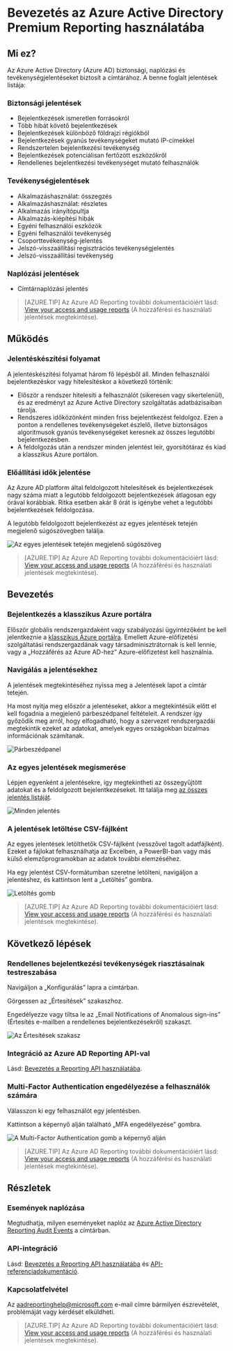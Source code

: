 <properties
   pageTitle="Azure Active Directory Reporting: első lépések | Microsoft Azure"
   description="Felsorolja az Azure Active Directory Reportingban elérhető különböző jelentéseket."
   services="active-directory"
   documentationCenter=""
   authors="dhanyahk"
   manager="femila"
   editor=""/>

<tags
   ms.service="active-directory"
   ms.devlang="na"
   ms.topic="get-started-article"
   ms.tgt_pltfrm="na"
   ms.workload="identity"
   ms.date="03/07/2016"
   ms.author="dhanyahk"/>


# Bevezetés az Azure Active Directory Premium Reporting használatába

## Mi ez?

Az Azure Active Directory (Azure AD) biztonsági, naplózási és tevékenységjelentéseket biztosít a címtárához. A benne foglalt jelentések listája:

### Biztonsági jelentések

- Bejelentkezések ismeretlen forrásokról
- Több hibát követő bejelentkezések
- Bejelentkezések különböző földrajzi régiókból
- Bejelentkezések gyanús tevékenységeket mutató IP-címekkel
- Rendszertelen bejelentkezési tevékenység
- Bejelentkezések potenciálisan fertőzött eszközökről
- Rendellenes bejelentkezési tevékenységet mutató felhasználók

### Tevékenységjelentések

- Alkalmazáshasználat: összegzés
- Alkalmazáshasználat: részletes
- Alkalmazás irányítópultja
- Alkalmazás-kiépítési hibák
- Egyéni felhasználói eszközök
- Egyéni felhasználói tevékenység
- Csoporttevékenység-jelentés
- Jelszó-visszaállítási regisztrációs tevékenységjelentés
- Jelszó-visszaállítási tevékenység

### Naplózási jelentések

- Címtárnaplózási jelentés

> [AZURE.TIP] Az Azure AD Reporting további dokumentációiért lásd: [View your access and usage reports](active-directory-view-access-usage-reports.md) (A hozzáférési és használati jelentések megtekintése).



## Működés


### Jelentéskészítési folyamat

A jelentéskészítési folyamat három fő lépésből áll. Minden felhasználói bejelentkezéskor vagy hitelesítéskor a következő történik:

- Először a rendszer hitelesíti a felhasználót (sikeresen vagy sikertelenül), és az eredményt az Azure Active Directory szolgáltatás adatbázisaiban tárolja.
- Rendszeres időközönként minden friss bejelentkezést feldolgoz. Ezen a ponton a rendellenes tevékenységeket észlelő, illetve biztonságos algoritmusok gyanús tevékenységeket keresnek az összes legutóbbi bejelentkezésben.
- A feldolgozás után a rendszer minden jelentést leír, gyorsítótáraz és kiad a klasszikus Azure portálon.

### Előállítási idők jelentése

Az Azure AD platform által feldolgozott hitelesítések és bejelentkezések nagy száma miatt a legutóbb feldolgozott bejelentkezések átlagosan egy órával korábbiak. Ritka esetben akár 8 órát is igénybe vehet a legutóbbi bejelentkezések feldolgozása.

A legutóbb feldolgozott bejelentkezést az egyes jelentések tetején megjelenő súgószövegben találja.

![Az egyes jelentések tetején megjelenő súgószöveg](./media/active-directory-reporting-getting-started/reportingWatermark.PNG)

> [AZURE.TIP] Az Azure AD Reporting további dokumentációiért lásd: [View your access and usage reports](active-directory-view-access-usage-reports.md) (A hozzáférési és használati jelentések megtekintése).



## Bevezetés


### Bejelentkezés a klasszikus Azure portálra

Először globális rendszergazdaként vagy szabályozási ügyintézőként be kell jelentkeznie a [klasszikus Azure portálra](https://manage.windowsazure.com). Emellett Azure-előfizetési szolgáltatási rendszergazdának vagy társadminisztrátornak is kell lennie, vagy a „Hozzáférés az Azure AD-hez” Azure-előfizetést kell használnia.

### Navigálás a jelentésekhez

A jelentések megtekintéséhez nyissa meg a Jelentések lapot a címtár tetején.

Ha most nyitja meg először a jelentéseket, akkor a megtekintésük előtt el kell fogadnia a megjelenő párbeszédpanel feltételeit. A rendszer így győződik meg arról, hogy elfogadható, hogy a szervezet rendszergazdái megtekintik ezeket az adatokat, amelyek egyes országokban bizalmas információnak számítanak.

![Párbeszédpanel](./media/active-directory-reporting-getting-started/dialogBox.png)

### Az egyes jelentések megismerése

Lépjen egyenként a jelentésekre, így megtekintheti az összegyűjtött adatokat és a feldolgozott bejelentkezéseket. Itt találja meg [az összes jelentés listáját](active-directory-reporting-guide.md).

![Minden jelentés](./media/active-directory-reporting-getting-started/reportsMain.png)

### A jelentések letöltése CSV-fájlként

Az egyes jelentések letölthetők CSV-fájlként (vesszővel tagolt adatfájlként). Ezeket a fájlokat felhasználhatja az Excelben, a PowerBI-ban vagy más külső elemzőprogramokban az adatok további elemzéséhez.

Ha egy jelentést CSV-formátumban szeretne letölteni, navigáljon a jelentéshez, és kattintson lent a „Letöltés” gombra.

![Letöltés gomb](./media/active-directory-reporting-getting-started/downloadButton.png)

> [AZURE.TIP] Az Azure AD Reporting további dokumentációiért lásd: [View your access and usage reports](active-directory-view-access-usage-reports.md) (A hozzáférési és használati jelentések megtekintése).





## Következő lépések

### Rendellenes bejelentkezési tevékenységek riasztásainak testreszabása

Navigáljon a „Konfigurálás” lapra a címtárban.

Görgessen az „Értesítések” szakaszhoz.

Engedélyezze vagy tiltsa le az „Email Notifications of Anomalous sign-ins” (Értesítés e-mailben a rendellenes bejelentkezésekről) szakaszt.

![Az Értesítések szakasz](./media/active-directory-reporting-getting-started/notificationsSection.png)

### Integráció az Azure AD Reporting API-val

Lásd: [Bevezetés a Reporting API használatába](active-directory-reporting-api-getting-started.md).

### Multi-Factor Authentication engedélyezése a felhasználók számára

Válasszon ki egy felhasználót egy jelentésben.

Kattintson a képernyő alján található „MFA engedélyezése” gombra.

![A Multi-Factor Authentication gomb a képernyő alján](./media/active-directory-reporting-getting-started/mfaButton.png)

> [AZURE.TIP] Az Azure AD Reporting további dokumentációiért lásd: [View your access and usage reports](active-directory-view-access-usage-reports.md) (A hozzáférési és használati jelentések megtekintése).




## Részletek


### Események naplózása

Megtudhatja, milyen eseményeket naplóz az [Azure Active Directory Reporting Audit Events](active-directory-reporting-audit-events.md) a címtárban.

### API-integráció

Lásd: [Bevezetés a Reporting API használatába](active-directory-reporting-api-getting-started.md) és [API-referenciadokumentáció](https://msdn.microsoft.com/library/azure/mt126081.aspx).

### Kapcsolatfelvétel

Az [aadreportinghelp@microsoft.com](mailto:aadreportinghelp@microsoft.com) e-mail címre bármilyen észrevételét, problémáját vagy kérdését elküldheti.

> [AZURE.TIP] Az Azure AD Reporting további dokumentációiért lásd: [View your access and usage reports](active-directory-view-access-usage-reports.md) (A hozzáférési és használati jelentések megtekintése).



<!--HONumber=Sep16_HO4-->


